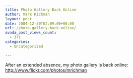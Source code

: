 ```yaml
---
title: Photo Gallery Back Online
author: Mark Richman
layout: post
date: 2004-12-30T02:09:00+00:00
url: /photo-gallery-back-online/
avada_post_views_count:
  - 371
categories:
  - Uncategorized

---
```

After an extended absence, my photo gallery is back online: <http://www.flickr.com/photos/mrichman>